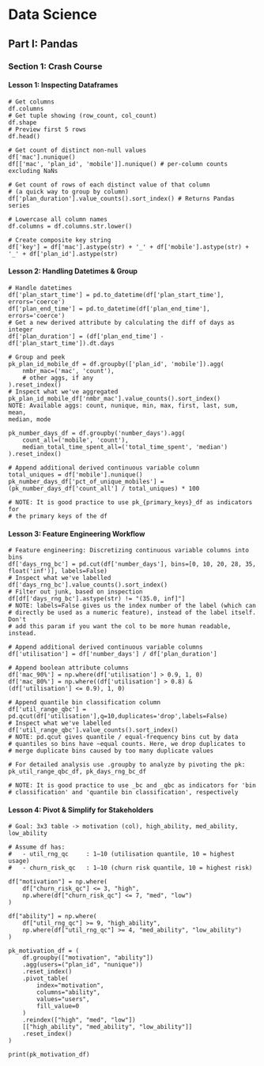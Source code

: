 # Data Science

## Part I: Pandas

### Section 1: Crash Course

#### Lesson 1: Inspecting Dataframes

	# Get columns
	df.columns
	# Get tuple showing (row_count, col_count)
	df.shape
	# Preview first 5 rows
	df.head()

	# Get count of distinct non-null values
	df['mac'].nunique()
	df[['mac', 'plan_id', 'mobile']].nunique() # per-column counts excluding NaNs

    # Get count of rows of each distinct value of that column
    # (a quick way to group by column)
	df['plan_duration'].value_counts().sort_index() # Returns Pandas series 

	# Lowercase all column names
	df.columns = df.columns.str.lower()

	# Create composite key string
	df['key'] = df['mac'].astype(str) + '_' + df['mobile'].astype(str) + '_' + df['plan_id'].astype(str)

#### Lesson 2: Handling Datetimes & Group 

    # Handle datetimes
    df['plan_start_time'] = pd.to_datetime(df['plan_start_time'], errors='coerce')
    df['plan_end_time'] = pd.to_datetime(df['plan_end_time'], errors='coerce')
    # Get a new derived attribute by calculating the diff of days as integer
    df['plan_duration'] = (df['plan_end_time'] - df['plan_start_time']).dt.days

    # Group and peek
    pk_plan_id_mobile_df = df.groupby(['plan_id', 'mobile']).agg(
        nmbr_mac=('mac', 'count'),
        # other aggs, if any
    ).reset_index()
    # Inspect what we've aggregated
    pk_plan_id_mobile_df['nmbr_mac'].value_counts().sort_index()
    NOTE: Available aggs: count, nunique, min, max, first, last, sum, mean,
    median, mode

    pk_number_days_df = df.groupby('number_days').agg(
        count_all=('mobile', 'count'),
        median_total_time_spent_all=('total_time_spent', 'median')
    ).reset_index()

    # Append additional derived continuous variable column
    total_uniques = df['mobile'].nunique()
    pk_number_days_df['pct_of_unique_mobiles'] = (pk_number_days_df['count_all'] / total_uniques) * 100

    # NOTE: It is good practice to use pk_{primary_keys}_df as indicators for 
    # the primary keys of the df

#### Lesson 3: Feature Engineering Workflow

    # Feature engineering: Discretizing continuous variable columns into bins
	df['days_rng_bc'] = pd.cut(df['number_days'], bins=[0, 10, 20, 28, 35, float('inf')], labels=False) 
    # Inspect what we've labelled
	df['days_rng_bc'].value_counts().sort_index()
    # Filter out junk, based on inspection
    df[df['days_rng_bc'].astype(str) != "(35.0, inf]"]
    # NOTE: labels=False gives us the index number of the label (which can
    # directly be used as a numeric feature), instead of the label itself. Don't
    # add this param if you want the col to be more human readable, instead.

    # Append additional derived continuous variable columns
	df['utilisation'] = df['number_days'] / df['plan_duration']

    # Append boolean attribute columns
	df['mac_90%'] = np.where(df['utilisation'] > 0.9, 1, 0)
	df['mac_80%'] = np.where((df['utilisation'] > 0.8) & (df['utilisation'] <= 0.9), 1, 0)

    # Append quantile bin classification column
    df['util_range_qbc'] = pd.qcut(df['utilisation'],q=10,duplicates='drop',labels=False)
    # Inspect what we've labelled
	df['util_range_qbc'].value_counts().sort_index()
    # NOTE: pd.qcut gives quantile / equal-frequency bins cut by data 
    # quantiles so bins have ~equal counts. Here, we drop duplicates to
    # merge duplicate bins caused by too many duplicate values  

    # For detailed analysis use .groupby to analyze by pivoting the pk: pk_util_range_qbc_df, pk_days_rng_bc_df

    # NOTE: It is good practice to use _bc and _qbc as indicators for 'bin
    # classification' and 'quantile bin classification', respectively

#### Lesson 4: Pivot & Simplify for Stakeholders

    # Goal: 3x3 table -> motivation (col), high_ability, med_ability, low_ability

    # Assume df has:
    #   - util_rng_qc     : 1–10 (utilisation quantile, 10 = highest usage)
    #   - churn_risk_qc   : 1–10 (churn risk quantile, 10 = highest risk)

    df["motivation"] = np.where(
        df["churn_risk_qc"] <= 3, "high",
        np.where(df["churn_risk_qc"] <= 7, "med", "low")
    )

    df["ability"] = np.where(
        df["util_rng_qc"] >= 9, "high_ability",
        np.where(df["util_rng_qc"] >= 4, "med_ability", "low_ability")
    )

    pk_motivation_df = (
        df.groupby(["motivation", "ability"])
        .agg(users=("plan_id", "nunique"))
        .reset_index()
        .pivot_table(
            index="motivation",
            columns="ability",
            values="users",
            fill_value=0
        )
        .reindex(["high", "med", "low"])
        [["high_ability", "med_ability", "low_ability"]]
        .reset_index()
    )

    print(pk_motivation_df)
